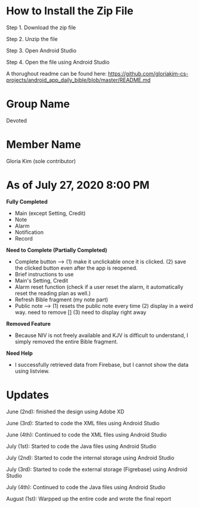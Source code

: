 # How to Install the Zip File

Step 1. Download the zip file

Step 2. Unzip the file

Step 3. Open Android Studio

Step 4. Open the file using Android Studio

A thorughout readme can be found here: https://github.com/gloriakim-cs-projects/android_app_daily_bible/blob/master/README.md

# Group Name

Devoted

# Member Name

Gloria Kim (sole contributor)

# As of July 27, 2020 8:00 PM

**Fully Completed**

- Main (except Setting, Credit)
- Note
- Alarm
- Notification
- Record

**Need to Complete (Partially Completed)**

- Complete button --> (1) make it unclickable once it is clicked. (2) save the clicked button even after the app is reopened.
- Brief instructions to use
- Main's Setting, Credit
- Alarm reset function (check if a user reset the alarm, it automatically reset the reading plan as well.) 
- Refresh Bible fragment (my note part)
- Public note --> (1) resets the public note every time (2) display in a weird way. need to remove [] (3) need to display right away

**Removed Feature**

- Because NIV is not freely available and KJV is difficult to understand, I simply removed the entire Bible fragment.

**Need Help**
- I successfully retrieved data from Firebase, but I cannot show the data using listview.

# Updates

June (2nd): finished the design using Adobe XD

June (3rd): Started to code the XML files using Android Studio 

June (4th): Continued to code the XML files using Android Studio

July (1st): Started to code the Java files using Android Studio

July (2nd): Started to code the internal storage using Android Studio

July (3rd): Started to code the external storage (Figrebase) using Android Studio

July (4th): Continued to code the Java files using Android Studio

August (1st): Warpped up the entire code and wrote the final report

